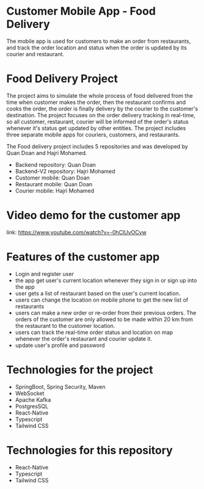 # Customer Mobile App - Food Delivery
The mobile app is used for customers to make an order from restaurants, and track the order location and status when the order is updated by its courier and restaurant.

# Food Delivery Project
The project aims to simulate the whole process of food delivered from the time when customer makes the order, then the restaurant confirms and cooks the order, the order is finally delivery by the courier to the customer's destination. The project focuses on the order delivery tracking in real-time, so all customer, restaurant, courier will be informed of the order's status whenever it's status get updated by other entities. The project includes three separate mobile apps for couriers, customers, and restaurants.  

The Food delivery project includes 5 repositories and was developed by Quan Doan and Hajri Mohamed.
- Backend repository: Quan Doan
- Backend-V2 repository: Hajri Mohamed
- Customer mobile: Quan Doan 
- Restaurant mobile: Quan Doan
- Courier mobile: Hajri Mohamed

# Video demo for the customer app
link: https://www.youtube.com/watch?v=-0hClUvOCvw

# Features of the customer app
- Login and register user
- the app get user's current location whenever they sign in or sign up into the app
- user gets a list of restaurant based on the user's current location.
- users can change the location on mobile phone to get the new list of restaurants
- users can make a new order or re-order from their previous orders. The orders of the customer are only allowed to be made within 20 km from the restaurant to the customer location.
- users can track the real-time order status and location on map whenever the order's restaurant and courier update it.
- update user's profile and password


# Technologies for the project
- SpringBoot, Spring Security, Maven
- WebSocket
- Apache Kafka
- PostgresSQL
- React-Native
- Typescript
- Tailwind CSS

# Technologies for this repository
- React-Native
- Typescript
- Tailwind CSS

